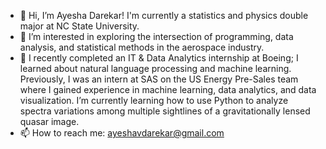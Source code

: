 - 👋 Hi, I’m Ayesha Darekar! I'm currently a statistics and physics double major at NC State University. 
- 👀 I’m interested in exploring the intersection of programming, data analysis, and statistical methods in the aerospace industry. 
- 🌱 I recently completed an IT & Data Analytics internship at Boeing; I learned about natural language processing and machine learning. Previously, I was an intern at SAS on the US Energy Pre-Sales team where I gained experience in machine learning, data analytics, and data visualization. I’m currently learning how to use Python to analyze spectra variations among multiple sightlines of a gravitationally lensed quasar image.
- 📫 How to reach me: ayeshavdarekar@gmail.com

<!---
avdarekar/avdarekar is a ✨ special ✨ repository because its `README.md` (this file) appears on your GitHub profile.
You can click the Preview link to take a look at your changes.
--->
